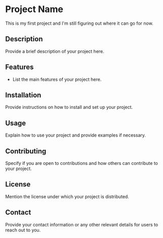 # Project Name

This is my first project and I'm still figuring out where it can go for now.

## Description

Provide a brief description of your project here.

## Features

- List the main features of your project here.

## Installation

Provide instructions on how to install and set up your project.

## Usage

Explain how to use your project and provide examples if necessary.

## Contributing

Specify if you are open to contributions and how others can contribute to your project.

## License

Mention the license under which your project is distributed.

## Contact

Provide your contact information or any other relevant details for users to reach out to you.
